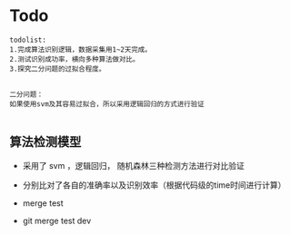 # Todo


```
todolist:
1.完成算法识别逻辑，数据采集用1~2天完成。
2.测试识别成功率，横向多种算法做对比。
3.探究二分问题的过拟合程度。


二分问题：
如果使用svm及其容易过拟合，所以采用逻辑回归的方式进行验证


```

## 算法检测模型
- 采用了 svm ，逻辑回归， 随机森林三种检测方法进行对比验证
- 分别比对了各自的准确率以及识别效率（根据代码级的time时间进行计算）
- merge test

- git merge test dev








